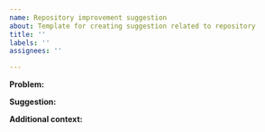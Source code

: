 ```yaml
---
name: Repository improvement suggestion
about: Template for creating suggestion related to repository
title: ''
labels: ''
assignees: ''

---
```


**Problem:**

**Suggestion:**

**Additional context:**
